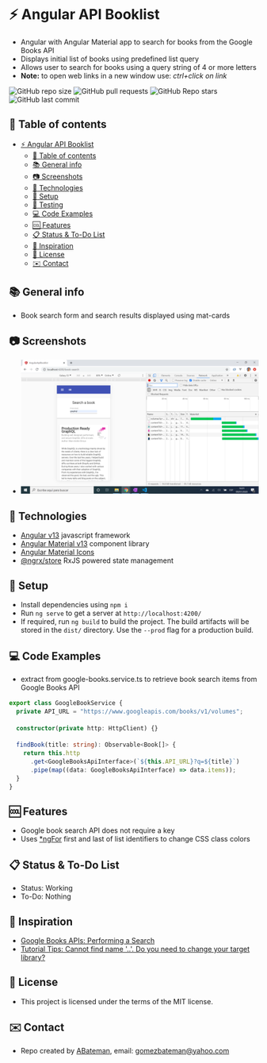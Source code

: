 # :zap: Angular API Booklist

* Angular with Angular Material app to search for books from the Google Books API
* Displays initial list of books using predefined list query
* Allows user to search for books using a query string of 4 or more letters
* **Note:** to open web links in a new window use: _ctrl+click on link_

![GitHub repo size](https://img.shields.io/github/repo-size/AndrewJBateman/angular-api-booklist?style=plastic)
![GitHub pull requests](https://img.shields.io/github/issues-pr/AndrewJBateman/angular-api-booklist?style=plastic)
![GitHub Repo stars](https://img.shields.io/github/stars/AndrewJBateman/angular-api-booklist?style=plastic)
![GitHub last commit](https://img.shields.io/github/last-commit/AndrewJBateman/angular-api-booklist?style=plastic)

## :page_facing_up: Table of contents

* [:zap: Angular API Booklist](#zap-angular-api-booklist)
  * [:page_facing_up: Table of contents](#page_facing_up-table-of-contents)
  * [:books: General info](#books-general-info)
  * [:camera: Screenshots](#camera-screenshots)
  * [:signal_strength: Technologies](#signal_strength-technologies)
  * [:floppy_disk: Setup](#floppy_disk-setup)
  * [:flashlight: Testing](#flashlight-testing)
  * [:computer: Code Examples](#computer-code-examples)
  * [:cool: Features](#cool-features)
  * [:clipboard: Status & To-Do List](#clipboard-status--to-do-list)
  * [:clap: Inspiration](#clap-inspiration)
  * [:file_folder: License](#file_folder-license)
  * [:envelope: Contact](#envelope-contact)

## :books: General info

* Book search form and search results displayed using mat-cards

## :camera: Screenshots

* ![Example screenshot](./img/books.png)

## :signal_strength: Technologies

* [Angular v13](https://angular.io/) javascript framework
* [Angular Material v13](https://material.angular.io/) component library
* [Angular Material Icons](https://material.io/resources/icons/?style=baseline)
* [@ngrx/store](https://ngrx.io/guide/store) RxJS powered state management

## :floppy_disk: Setup

* Install dependencies using `npm i`
* Run `ng serve` to get a server at `http://localhost:4200/`
* If required, run `ng build` to build the project. The build artifacts will be stored in the `dist/` directory. Use the `--prod` flag for a production build.

## :computer: Code Examples

* extract from google-books.service.ts to retrieve book search items from Google Books API

```typescript
export class GoogleBookService {
  private API_URL = "https://www.googleapis.com/books/v1/volumes";

  constructor(private http: HttpClient) {}

  findBook(title: string): Observable<Book[]> {
    return this.http
      .get<GoogleBooksApiInterface>(`${this.API_URL}?q=${title}`)
      .pipe(map((data: GoogleBooksApiInterface) => data.items));
  }
}
```

## :cool: Features

* Google book search API does not require a key
* Uses [*ngFor](https://blog.angular-university.io/angular-2-ngfor/) first and last of list identifiers to change CSS class colors

## :clipboard: Status & To-Do List

* Status: Working
* To-Do:  Nothing

## :clap: Inspiration

* [Google Books APIs: Performing a Search](https://developers.google.com/books/docs/v1/using)
* [Tutorial Tips: Cannot find name '..'. Do you need to change your target library?](https://tutorial.tips/solved-cannot-find-name-do-you-need-to-change-your-target-library/)

## :file_folder: License

* This project is licensed under the terms of the MIT license.

## :envelope: Contact

* Repo created by [ABateman](https://github.com/AndrewJBateman), email: gomezbateman@yahoo.com
